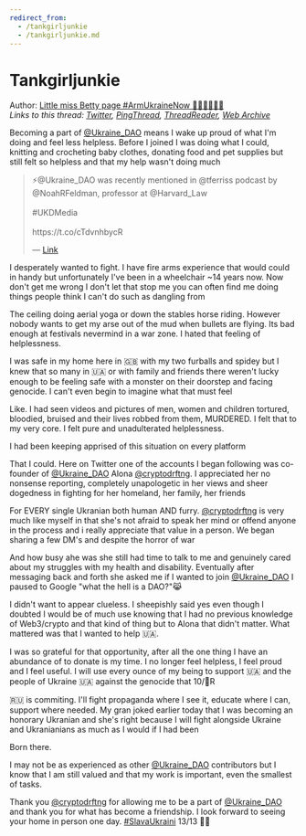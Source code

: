 ```yaml
---
redirect_from:
  - /tankgirljunkie
  - /tankgirljunkie.md
---
```

# Tankgirljunkie

Author: [Little miss Betty page #ArmUkraineNow 🖤🌻🇺🇦🌻🖤](https://twitter.com/TankGirljunkie)  
*Links to this thread: [Twitter](https://twitter.com/TankGirljunkie/status/1557108429193461761), [PingThread](https://pingthread.com/thread/1557108429193461761), [ThreadReader](https://threadreaderapp.com/thread/1557108429193461761.html), [Web Archive](https://web.archive.org/web/*/https://twitter.com/TankGirljunkie/status/1557108429193461761)*

Becoming a part of [@Ukraine_DAO](https://twitter.com/Ukraine_DAO) means I wake up proud of what I'm doing and feel less helpless. Before I joined I was doing what I could, knitting and crocheting baby clothes, donating food and pet supplies but still felt so helpless and that my help wasn't doing much

<blockquote class="twitter-tweet">
    <p lang="en" dir="ltr">
    ⚡️@Ukraine_DAO was recently mentioned in @tferriss podcast by @NoahRFeldman, professor at @Harvard_Law <br />
    <br />
    #UKDMedia <br />
    <br />
    https://t.co/cTdvnhbycR<br />
    </p>
    &mdash; <a href="https://twitter.com/cryptodrftng/status/1556776150235480064">Link</a>
</blockquote>

I desperately wanted to fight. I have fire arms experience that would could in handy but unfortunately I've been in a wheelchair ~14 years now. Now don't get me wrong I don't let that stop me you can often find me doing things people think I can't do such as dangling from

The ceiling doing aerial yoga or down the stables horse riding. However nobody wants to get my arse out of the mud when bullets are flying. Its bad enough at festivals nevermind in a war zone. I hated that feeling of helplessness. 


I was safe in my home here in 🇬🇧 with my two furballs and spidey but I knew that so many in 🇺🇦 or with family and friends there weren't lucky enough to be feeling safe with a monster on their doorstep and facing genocide. I can't even begin to imagine what that must feel

Like. I had seen videos and pictures of men, women and children tortured, bloodied, bruised and their lives robbed from them, MURDERED.  I felt that to my very core. I felt pure and unadulterated helplessness. 

I had been keeping apprised of this situation on every platform

That I could. Here on Twitter one of the accounts I began following was co-founder of [@Ukraine_DAO](https://twitter.com/Ukraine_DAO) Alona [@cryptodrftng](https://twitter.com/cryptodrftng). I appreciated her no nonsense reporting, completely unapologetic in her views and sheer dogedness in fighting for her homeland, her family, her friends 


For EVERY single Ukranian both human AND furry. [@cryptodrftng](https://twitter.com/cryptodrftng) is very much like myself in that she's not afraid to speak her mind or offend anyone in the process and i really appreciate that value in a person. We began sharing a few DM's and despite the horror of war

And how busy ahe was she still had time to talk to me and genuinely cared about my struggles with my health and disability. Eventually after messaging back and forth she asked me if I wanted to join [@Ukraine_DAO](https://twitter.com/Ukraine_DAO) I paused to Google "what the hell is a DAO?"😹

I didn't want to appear clueless. I sheepishly said yes even though I doubted I would be of much use knowing that I had no previous knowledge of Web3/crypto and that kind of thing but to Alona that didn't matter. What mattered was that I wanted to help 🇺🇦.

I was so grateful for that opportunity, after all the one thing I have an abundance of to donate is my time. I no longer feel helpless, I feel proud and I feel useful. I will use every ounce of my being to support 🇺🇦 and the people of Ukraine 🇺🇦 against the genocide that 10/🧵R

🇷🇺 is commiting. I'll fight propaganda where I see it, educate where I can, support where needed. My gran joked earlier today that I was becoming an honorary Ukranian and she's right because I will fight alongside Ukraine and Ukranianians as much as I would if I had been

Born there. 

I may not be as experienced as other [@Ukraine_DAO](https://twitter.com/Ukraine_DAO) contributors but I know that I am still valued and that my work is important, even the smallest of tasks.

Thank you [@cryptodrftng](https://twitter.com/cryptodrftng) for allowing me to be a part of [@Ukraine_DAO](https://twitter.com/Ukraine_DAO) and thank you for what has become a friendship. I look forward to seeing your home in person one day. [#SlavaUkraini](https://twitter.com/hashtag/SlavaUkraini) 
13/13 🧵🔚
